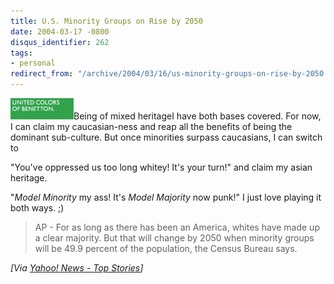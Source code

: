 ```yaml
---
title: U.S. Minority Groups on Rise by 2050
date: 2004-03-17 -0800
disqus_identifier: 262
tags:
- personal
redirect_from: "/archive/2004/03/16/us-minority-groups-on-rise-by-2050.aspx/"
---
```


![](/images/benetton.jpg)Being of mixed heritageI have both bases
covered. For now, I can claim my caucasian-ness and reap all the
benefits of being the dominant sub-culture. But once minorities surpass
caucasians, I can switch to

"You've oppressed us too long whitey! It's your turn!" and claim my
asian heritage.

"*Model Minority* my ass! It's *Model Majority* now punk!" I just love
playing it both ways. ;)

> AP - For as long as there has been an America, whites have made up a
> clear majority. But that will change by 2050 when minority groups will
> be 49.9 percent of the population, the Census Bureau says.

*[Via [Yahoo! News - Top
Stories](http://us.rd.yahoo.com/dailynews/rss/topstories/*http://story.news.yahoo.com/news?tmpl=story2&u=/ap/20040317/ap_on_go_ca_st_pe/america_in2050)]*

